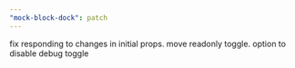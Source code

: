 ```yaml
---
"mock-block-dock": patch
---
```


fix responding to changes in initial props. move readonly toggle. option to disable debug toggle
